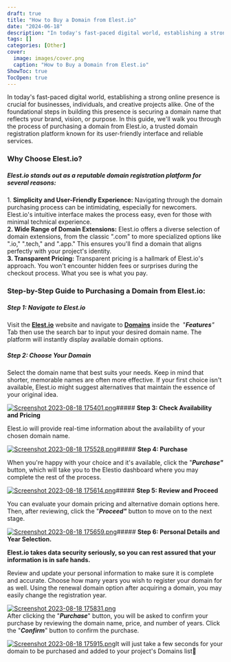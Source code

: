 ```yaml
---
draft: true
title: "How to Buy a Domain from Elest.io"
date: "2024-06-18"
description: "In today's fast-paced digital world, establishing a strong online presence is crucial for businesses, individuals, and creative projects alike. One of the foundational steps in building this presence is securing a domain name that reflects your brand, vision, or purpose. In this guide, we'll walk you"
tags: []
categories: [Other]
cover:
  image: images/cover.png
  caption: "How to Buy a Domain from Elest.io"
ShowToc: true
TocOpen: true
---
```



In today's fast\-paced digital world, establishing a strong online presence is crucial for businesses, individuals, and creative projects alike. One of the foundational steps in building this presence is securing a domain name that reflects your brand, vision, or purpose. In this guide, we'll walk you through the process of purchasing a domain from Elest.io, a trusted domain registration platform known for its user\-friendly interface and reliable services.

### Why Choose Elest.io?

##### Elest.io stands out as a reputable domain registration platform for several reasons:

  
1\. **Simplicity and User\-Friendly Experience:** Navigating through the domain purchasing process can be intimidating, especially for newcomers. Elest.io's intuitive interface makes the process easy, even for those with minimal technical experience.  
**2\. Wide Range of Domain Extensions:** Elest.io offers a diverse selection of domain extensions, from the classic ".com" to more specialized options like ".io," ".tech," and ".app." This ensures you'll find a domain that aligns perfectly with your project's identity.  
**3\. Transparent Pricing:** Transparent pricing is a hallmark of Elest.io's approach. You won't encounter hidden fees or surprises during the checkout process. What you see is what you pay.

### Step\-by\-Step Guide to Purchasing a Domain from Elest.io:

##### **Step 1: Navigate to Elest.io**

Visit the [**Elest.io**](https://elest.io/?ref=blog.elest.io) website and navigate to [**Domains**](https://elest.io/domains?ref=blog.elest.io) inside the  "***Features**"* Tab then use the search bar to input your desired domain name. The platform will instantly display available domain options.  


##### **Step 2: Choose Your Domain**

Select the domain name that best suits your needs. Keep in mind that shorter, memorable names are often more effective. If your first choice isn't available, Elest.io might suggest alternatives that maintain the essence of your original idea.

[![Screenshot 2023-08-18 175401.png](https://docs.elest.io/uploads/images/gallery/2023-08/scaled-1680-/screenshot-2023-08-18-175401.png)](https://docs.elest.io/uploads/images/gallery/2023-08/screenshot-2023-08-18-175401.png?ref=blog.elest.io)##### **Step 3: Check Availability and Pricing**

Elest.io will provide real\-time information about the availability of your chosen domain name.

[![Screenshot 2023-08-18 175528.png](https://docs.elest.io/uploads/images/gallery/2023-08/scaled-1680-/screenshot-2023-08-18-175528.png)](https://docs.elest.io/uploads/images/gallery/2023-08/screenshot-2023-08-18-175528.png?ref=blog.elest.io)##### **Step 4: Purchase**

When you're happy with your choice and it's available, click the "***Purchase"*** button, which will take you to the Elestio dashboard where you may complete the rest of the process.

[![Screenshot 2023-08-18 175614.png](https://docs.elest.io/uploads/images/gallery/2023-08/scaled-1680-/screenshot-2023-08-18-175614.png)](https://docs.elest.io/uploads/images/gallery/2023-08/screenshot-2023-08-18-175614.png?ref=blog.elest.io)##### **Step 5: Review and Proceed**

You can evaluate your domain pricing and alternative domain options here. Then, after reviewing, click the "***Proceed"*** button to move on to the next stage.

[![Screenshot 2023-08-18 175659.png](https://docs.elest.io/uploads/images/gallery/2023-08/scaled-1680-/screenshot-2023-08-18-175659.png)](https://docs.elest.io/uploads/images/gallery/2023-08/screenshot-2023-08-18-175659.png?ref=blog.elest.io)##### **Step 6: Personal Details and Year Selection.**

**Elest.io takes data security seriously, so you can rest assured that your information is in safe hands.**

Review and update your personal information to make sure it is complete and accurate. Choose how many years you wish to register your domain for as well. Using the renewal domain option after acquiring a domain, you may easily change the registration year.

[![Screenshot 2023-08-18 175831.png](https://docs.elest.io/uploads/images/gallery/2023-08/scaled-1680-/screenshot-2023-08-18-175831.png)](https://docs.elest.io/uploads/images/gallery/2023-08/screenshot-2023-08-18-175831.png?ref=blog.elest.io)  
After clicking the "***Purchase***" button, you will be asked to confirm your purchase by reviewing the domain name, price, and number of years. Click the "***Confirm***" button to confirm the purchase.

[![Screenshot 2023-08-18 175915.png](https://docs.elest.io/uploads/images/gallery/2023-08/scaled-1680-/screenshot-2023-08-18-175915.png)](https://docs.elest.io/uploads/images/gallery/2023-08/screenshot-2023-08-18-175915.png?ref=blog.elest.io)It will just take a few seconds for your domain to be purchased and added to your project's Domains list🚀



